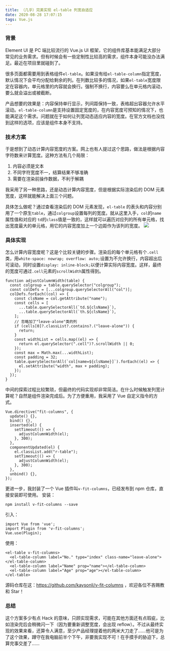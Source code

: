 ```yaml
---
title: （几乎）完美实现 el-table 列宽自适应
date: 2020-08-28 17:07:15
tags: Vue.js
---
```


### 背景
Element UI 是 PC 端比较流行的 Vue.js UI 框架，它的组件库基本能满足大部分常见的业务需求。但有时候会有一些定制性比较高的需求，组件本身可能没办法满足。最近在项目里就碰到了。

很多页面都需要用到表格组件`el-table`。如果没有给`el-table-column`指定宽度，默认情况下会平均分配给剩余的列。在列数比较多的情况，如果`el-table`宽度限定在容器内，单元格里的内容就会换行。强制不换行，内容要么在单元格内滚动，要么就会溢出或被截断。

产品想要的效果是：内容保持单行显示，列间距保持一致，表格超出容器允许水平滚动。`el-table-column`是支持设置固定宽度的，在内容宽度可预知的情况下，也能满足这个需求。问题就在于如何让列宽动态适应内容的宽度。在官方文档也没找到这样的选项，应该是组件本身不支持。

### 技术方案
于是想到了动态计算内容宽度的方案。网上也有人提过这个思路，做法是根据内容字符数来计算宽度。这种方法有几个局限：
1. 内容必须是文本
2. 不同字符宽度不一，结算结果不够准确
3. 需要在渲染前操作数据，不利于解耦

我采用了另一种思路，还是动态计算内容宽度，但是根据实际渲染后的 DOM 元素宽度，这样就能解决上面三个问题。
<!-- more -->
具体怎么做呢？通过查看渲染后的 DOM 元素发现，`el-table` 的表头和内容分别用了一个原生`table`，通过`colgroup`设置每列的宽度。就从这里入手，`col`的`name`属性值和对应的 `td`的`class`值是一致的，这样就可以遍历对应列的所有单元格，找出宽度最大的单元格，用它的内容宽度加上一个边距作为该列的宽度。
![](http://ww1.sinaimg.cn/large/6bb8ee92gy1gicf5sm51yj20sq0lowh1.jpg)

### 具体实现
怎么计算内容宽度呢？这是个比较关键的步骤。渲染后的每个单元格有个`.cell`类，用`white-space: nowrap; overflow: auto;`设置为不允许换行，内容超出后可滚动，同时设置`display: inline-block;`以便计算实际内容宽度。这样，最终的宽度可通过`.cell`元素的`scrollWidth`属性得到。

```
function adjustColumnWidth(table) {
  const colgroup = table.querySelector("colgroup");
  const colDefs = [...colgroup.querySelectorAll("col")];
  colDefs.forEach((col) => {
    const clsName = col.getAttribute("name");
    const cells = [
      ...table.querySelectorAll(`td.${clsName}`),
      ...table.querySelectorAll(`th.${clsName}`),
    ];
    // 忽略加了"leave-alone"类的列
    if (cells[0]?.classList?.contains?.("leave-alone")) {
      return;
    }
    const widthList = cells.map((el) => {
      return el.querySelector(".cell")?.scrollWidth || 0;
    });
    const max = Math.max(...widthList);
    const padding = 32;
    table.querySelectorAll(`col[name=${clsName}]`).forEach((el) => {
      el.setAttribute("width", max + padding);
    });
  });
}
```

中间的探索过程比较繁琐，但最终的代码实现却非常简洁。在什么时候触发列宽计算呢？自然是组件渲染完成后。为了方便重用，我采用了 Vue 自定义指令的方式。

```
Vue.directive("fit-columns", {
  update() {},
  bind() {},
  inserted(el) {
    setTimeout(() => {
      adjustColumnWidth(el);
    }, 300);
  },
  componentUpdated(el) {
    el.classList.add("r-table");
    setTimeout(() => {
      adjustColumnWidth(el);
    }, 300);
  },
  unbind() {},
});
```
更进一步，我封装了一个 Vue 插件叫`v-fit-columns`，已经发布到 npm 仓库，直接安装即可使用。
安装：
```
npm install v-fit-columns --save
```
引入：
```
import Vue from 'vue';
import Plugin from 'v-fit-columns';
Vue.use(Plugin);
```
使用：
```
<el-table v-fit-columns>
  <el-table-column label="No." type="index" class-name="leave-alone"></el-table-column>
  <el-table-column label="Name" prop="name"></el-table-column>
  <el-table-column label="Age" prop="age"></el-table-column>
</el-table>

```
源码仓库在这：https://github.com/kaysonli/v-fit-columns ，欢迎各位不吝赐教和 Star！

### 总结
这个方案多少有点 Hack 的意味，只顾实现需求，可能在其他方面还有点瑕疵，比如渲染完后会稍微闪一下（因为要重新调整宽度，会出现 reflow）。不过从最终实现的效果来看，还算令人满意，至少产品经理提着他的两米大刀走了……他可是为了这个效果，蹲守在我电脑前半个下午，非要我实现不可！在手摸手的胁迫下，总算完事交差了……

